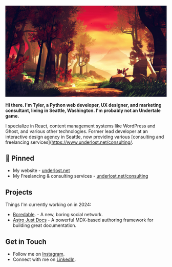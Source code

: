 ![Hi there](https://raw.githubusercontent.com/underlost/underlost.net/master/static/images/background.jpg)

**Hi there. I'm Tyler, a Python web developer, UX designer, and marketing consultant, living in Seattle, Washington. I'm probably not an Undertale game.**

I specialize in React, content management systems like WordPress and Ghost, and various other technologies. Former lead developer at an interactive design agency in Seattle, now providing various [consulting and freelancing services](https://www.underlost.net/consulting/.

## 📌 Pinned

* My website - [underlost.net](https://underlost.net)
* My Freelancing & consulting services - [underlost.net/consulting](https://www.underlost.net/consulting/)

## Projects

Things I'm currently working on in 2024:

* [Boredable](https://www.boredable.org). - A new, boring social network.
* [Astro Just Docs](https://underlost.net/writing/astro-just-docs/) - A powerful MDX-based authoring framework for building great documentation.


## Get in Touch

* Follow me on [Instagram](https://instagram.com/underlost).
* Connect with me on [LinkedIn](https://www.linkedin.com/in/underlost).
